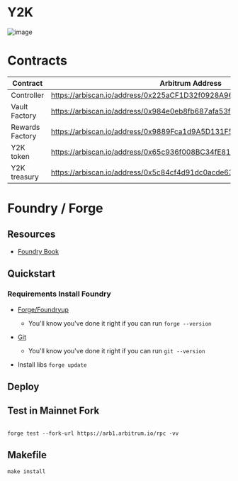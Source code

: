 # Y2K

![image](https://user-images.githubusercontent.com/15989933/168874410-a2ce1798-8d72-4fce-a6ba-b61d4303a3e9.png)

# Contracts

| Contract        | Arbitrum Address                                                       |
| --------------- | ---------------------------------------------------------------------- |
| Controller      | https://arbiscan.io/address/0x225aCF1D32f0928A96E49E6110abA1fdf777C85f |
| Vault Factory   | https://arbiscan.io/address/0x984e0eb8fb687afa53fc8b33e12e04967560e092 |
| Rewards Factory | https://arbiscan.io/address/0x9889Fca1d9A5D131F5d4306a2BC2F293cAfAd2F3 |
| Y2K token       | https://arbiscan.io/address/0x65c936f008BC34fE819bce9Fa5afD9dc2d49977f |
| Y2K treasury    | https://arbiscan.io/address/0x5c84cf4d91dc0acde638363ec804792bb2108258 |

# Foundry / Forge

## Resources

- [Foundry Book](https://book.getfoundry.sh/index.html)

## Quickstart

### Requirements Install Foundry

- [Forge/Foundryup](https://github.com/gakonst/foundry#installation)

  - You'll know you've done it right if you can run `forge --version`

- [Git](https://git-scm.com/book/en/v2/Getting-Started-Installing-Git)

  - You'll know you've done it right if you can run `git --version`

- Install libs
  `forge update`

## Deploy

## Test in Mainnet Fork

```

forge test --fork-url https://arb1.arbitrum.io/rpc -vv

```

## Makefile

```
make install
```
